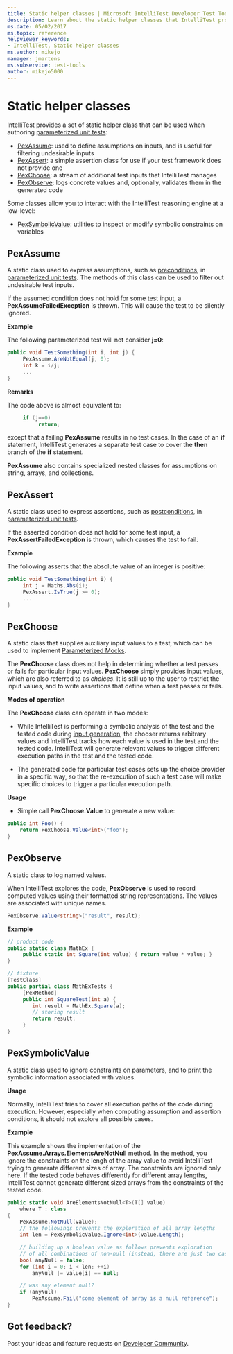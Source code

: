 ```yaml
---
title: Static helper classes | Microsoft IntelliTest Developer Test Tool
description: Learn about the static helper classes that IntelliTest provides for authoring parameterized unit tests.
ms.date: 05/02/2017
ms.topic: reference
helpviewer_keywords:
- IntelliTest, Static helper classes
ms.author: mikejo
manager: jmartens
ms.subservice: test-tools
author: mikejo5000
---
```

# Static helper classes

IntelliTest provides a set of static helper class that can be used when authoring [parameterized unit tests](test-generation.md#parameterized-unit-testing):

* [PexAssume](#pexassume): used to define assumptions on inputs, and is useful for filtering undesirable inputs
* [PexAssert](#pexassert): a simple assertion class for use if your test framework does not provide one
* [PexChoose](#pexchoose): a stream of additional test inputs that IntelliTest manages
* [PexObserve](#pexobserve): logs concrete values and, optionally, validates them in the generated code

Some classes allow you to interact with the IntelliTest reasoning engine at a low-level:

* [PexSymbolicValue](#pexsymbolicvalue): utilities to inspect or modify symbolic constraints on variables

<a name="pexassume"></a>
## PexAssume

A static class used to express assumptions, such as [preconditions](test-generation.md#precondition), in [parameterized unit tests](test-generation.md#parameterized-unit-testing). The methods of this class can be used to filter out undesirable test inputs.

If the assumed condition does not hold for some test input, a **PexAssumeFailedException** is thrown. This will cause the test to be silently ignored.

**Example**

The following parameterized test will not consider **j=0**:

```csharp
public void TestSomething(int i, int j) {
     PexAssume.AreNotEqual(j, 0);
     int k = i/j;
     ...
}
```

**Remarks**

The code above is almost equivalent to:

```csharp
     if (j==0)
          return;
```

except that a failing **PexAssume** results in no test cases. In the case of an **if** statement, IntelliTest generates a separate test case to cover the **then** branch of the **if** statement.

**PexAssume** also contains specialized nested classes for assumptions on string, arrays, and collections.

<a name="pexassert"></a>
## PexAssert

A static class used to express assertions, such as [postconditions](test-generation.md#postcondition), in [parameterized unit tests](test-generation.md#parameterized-unit-testing).

If the asserted condition does not hold for some test input, a **PexAssertFailedException** is thrown, which causes the test to fail.

**Example**

The following asserts that the absolute value of an integer is positive:

```csharp
public void TestSomething(int i) {
     int j = Maths.Abs(i);
     PexAssert.IsTrue(j >= 0);
     ...
}
```

<a name="pexchoose"></a>
## PexChoose

A static class that supplies auxiliary input values
to a test, which can be used to implement
[Parameterized Mocks](input-generation.md#parameterized-mocks).

The **PexChoose** class does not help in determining
whether a test passes or fails for particular input
values. **PexChoose** simply provides input values,
which are also referred to as *choices*. It is still
up to the user to restrict the input values, and to
write assertions that define when a test passes or fails.

**Modes of operation**

The **PexChoose** class can operate in two modes:

* While IntelliTest is performing a symbolic analysis
  of the test and the tested code during
  [input generation](input-generation.md), the chooser
  returns arbitrary values and IntelliTest tracks how
  each value is used in the test and the tested code. IntelliTest will generate relevant values to trigger different execution paths in the test and the tested code.

* The generated code for particular test cases sets
  up the choice provider in a specific way, so that
  the re-execution of such a test case will make
  specific choices to trigger a particular execution path.

**Usage**

* Simple call **PexChoose.Value** to generate a new value:

```csharp
public int Foo() {
    return PexChoose.Value<int>("foo");
}
```

<a name="pexobserve"></a>
## PexObserve

A static class to log named values.

When IntelliTest explores the code, **PexObserve**
is used to record computed values using their
formatted string representations. The values are
associated with unique names.

```csharp
PexObserve.Value<string>("result", result);
```

**Example**

```csharp
// product code
public static class MathEx {
     public static int Square(int value) { return value * value; }
}

// fixture
[TestClass]
public partial class MathExTests {
     [PexMethod]
     public int SquareTest(int a) {
        int result = MathEx.Square(a);
        // storing result
        return result;
     }
}
```

<a name="pexsymbolicvalue"></a>
## PexSymbolicValue

A static class used to ignore constraints on parameters,
and to print the symbolic information associated with values.

**Usage**

Normally, IntelliTest tries to cover all execution
paths of the code during execution. However,
especially when computing assumption and assertion
conditions, it should not explore all possible cases.

**Example**

This example shows the implementation of the
**PexAssume.Arrays.ElementsAreNotNull** method.
In the method, you ignore the constraints on the
lengh of the array value to avoid IntelliTest trying
to generate different sizes of array. The constraints
are ignored only here. If the tested code behaves
differently for different array lengths, IntelliTest
cannot generate different sized arrays from the
constraints of the tested code.

```csharp
public static void AreElementsNotNull<T>(T[] value)
    where T : class
{
    PexAssume.NotNull(value);
    // the followings prevents the exploration of all array lengths
    int len = PexSymbolicValue.Ignore<int>(value.Length);

    // building up a boolean value as follows prevents exploration
    // of all combinations of non-null (instead, there are just two cases)
    bool anyNull = false;
    for (int i = 0; i < len; ++i)
        anyNull |= value[i] == null;

    // was any element null?
    if (anyNull)
        PexAssume.Fail("some element of array is a null reference");
}
```

## Got feedback?

Post your ideas and feature requests on [Developer Community](https://aka.ms/feedback/suggest?space=8).

